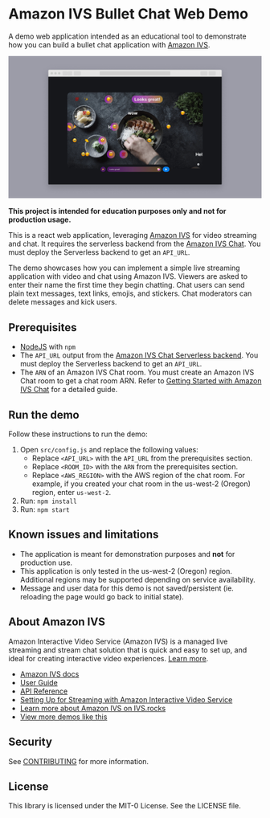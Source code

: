 # Amazon IVS Bullet Chat Web Demo

A demo web application intended as an educational tool to demonstrate how you can build a bullet chat application with [Amazon IVS](https://aws.amazon.com/ivs/).

<img src="app-screenshot.png" alt="Amazon IVS Chat Web Demo" />

**This project is intended for education purposes only and not for production usage.**

This is a react web application, leveraging [Amazon IVS](https://aws.amazon.com/ivs/) for video streaming and chat. It requires the serverless backend from the [Amazon IVS Chat](https://github.com/aws-samples/amazon-ivs-chat-web-demo/blob/main/serverless/README.md). You must deploy the Serverless backend to get an `API_URL`.

The demo showcases how you can implement a simple live streaming application with video and chat using Amazon IVS. Viewers are asked to enter their name the first time they begin chatting. Chat users can send plain text messages, text links, emojis, and stickers. Chat moderators can delete messages and kick users.

## Prerequisites

- [NodeJS](https://nodejs.org/) with `npm`
- The `API_URL` output from the [Amazon IVS Chat Serverless backend](https://github.com/aws-samples/amazon-ivs-chat-web-demo/blob/main/serverless/README.md). You must deploy the Serverless backend to get an `API_URL`.
- The `ARN` of an Amazon IVS Chat room. You must create an Amazon IVS Chat room to get a chat room ARN. Refer to [Getting Started with Amazon IVS Chat](https://docs.aws.amazon.com/ivs/latest/userguide/getting-started-chat.html) for a detailed guide.

## Run the demo

Follow these instructions to run the demo:

1. Open `src/config.js` and replace the following values:
   - Replace `<API_URL>` with the `API_URL` from the prerequisites section.
   - Replace `<ROOM_ID>` with the `ARN` from the prerequisites section.
   - Replace `<AWS_REGION>` with the AWS region of the chat room. For example, if you created your chat room in the us-west-2 (Oregon) region, enter `us-west-2`.
2. Run: `npm install`
3. Run: `npm start`

## Known issues and limitations

- The application is meant for demonstration purposes and **not** for production use.
- This application is only tested in the us-west-2 (Oregon) region. Additional regions may be supported depending on service availability.
- Message and user data for this demo is not saved/persistent (ie. reloading the page would go back to initial state).

## About Amazon IVS

Amazon Interactive Video Service (Amazon IVS) is a managed live streaming and stream chat solution that is quick and easy to set up, and ideal for creating interactive video experiences. [Learn more](https://aws.amazon.com/ivs/).

- [Amazon IVS docs](https://docs.aws.amazon.com/ivs/)
- [User Guide](https://docs.aws.amazon.com/ivs/latest/userguide/)
- [API Reference](https://docs.aws.amazon.com/ivs/latest/APIReference/)
- [Setting Up for Streaming with Amazon Interactive Video Service](https://aws.amazon.com/blogs/media/setting-up-for-streaming-with-amazon-ivs/)
- [Learn more about Amazon IVS on IVS.rocks](https://ivs.rocks/)
- [View more demos like this](https://ivs.rocks/examples)

## Security

See [CONTRIBUTING](CONTRIBUTING.md#security-issue-notifications) for more information.

## License

This library is licensed under the MIT-0 License. See the LICENSE file.
